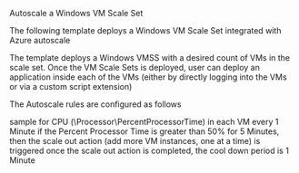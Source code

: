 Autoscale a Windows VM Scale Set

The following template deploys a Windows VM Scale Set integrated with Azure autoscale

The template deploys a Windows VMSS with a desired count of VMs in the scale set. Once the VM Scale Sets is deployed, user can deploy an application inside each of the VMs (either by directly logging into the VMs or via a custom script extension)

The Autoscale rules are configured as follows

sample for CPU (\Processor\PercentProcessorTime) in each VM every 1 Minute
if the Percent Processor Time is greater than 50% for 5 Minutes, then the scale out action (add more VM instances, one at a time) is triggered
once the scale out action is completed, the cool down period is 1 Minute